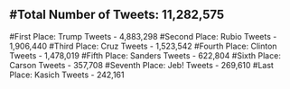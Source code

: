 #Total Number of Tweets: 11,282,575 
---
#First Place: Trump Tweets - 4,883,298
#Second Place: Rubio Tweets - 1,906,440
#Third Place: Cruz Tweets - 1,523,542
#Fourth Place: Clinton Tweets - 1,478,019
#Fifth Place: Sanders Tweets - 622,804
#Sixth Place: Carson Tweets - 357,708
#Seventh Place: Jeb! Tweets - 269,610
#Last Place: Kasich Tweets - 242,161
